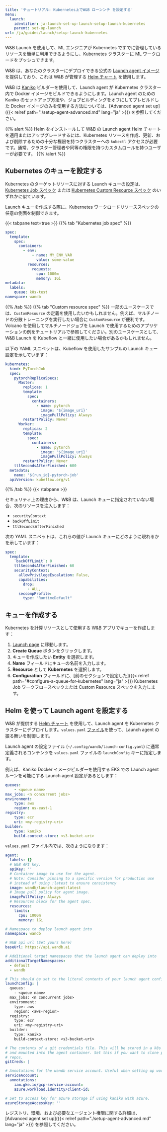 ```yaml
---
title: 'チュートリアル: Kubernetes上でW&B ローンンチ を設定する'
menu:
  launch:
    identifier: ja-launch-set-up-launch-setup-launch-kubernetes
    parent: set-up-launch
url: /ja/guides/launch/setup-launch-kubernetes
---
```


W&B Launch を使用して、ML エンジニアが Kubernetes ですでに管理しているリソースを簡単に利用できるようにし、Kubernetes クラスターに ML ワークロードをプッシュできます。

W&B は、あなたのクラスターにデプロイできる公式の [Launch agent イメージ](https://hub.docker.com/r/wandb/launch-agent) を提供しており、これは W&B が管理する [Helm チャート](https://github.com/wandb/helm-charts/tree/main/charts/launch-agent) を使用します。

W&B は [Kaniko](https://github.com/GoogleContainerTools/kaniko) ビルダーを使用して、Launch agent が Kubernetes クラスター内で Docker イメージをビルドできるようにします。Launch agent のための Kaniko のセットアップ方法や、ジョブビルディングをオフにしてプレビルドした Docker イメージのみを使用する方法については、[Advanced agent set up]({{< relref path="./setup-agent-advanced.md" lang="ja" >}}) を参照してください。

{{% alert %}}
Helm をインストールして W&B の Launch agent Helm チャートを適用またはアップグレードするには、Kubernetes リソースを作成、更新、および削除するための十分な権限を持つクラスターへの `kubectl` アクセスが必要です。通常、クラスター管理者や同等の権限を持つカスタムロールを持つユーザーが必要です。
{{% /alert %}}

## Kubernetes のキューを設定する

Kubernetes のターゲットリソースに対する Launch キューの設定は、[Kubernetes Job スペック](https://kubernetes.io/docs/concepts/workloads/controllers/job/) または [Kubernetes Custom Resource スペック](https://kubernetes.io/docs/concepts/extend-kubernetes/api-extension/custom-resources/) のいずれかに似ています。

Launch キューを作成する際に、Kubernetes ワークロードリソーススペックの任意の側面を制御できます。

{{< tabpane text=true >}}
{{% tab "Kubernetes job spec" %}}
```yaml
spec:
  template:
    spec:
      containers:
        - env:
            - name: MY_ENV_VAR
              value: some-value
          resources:
            requests:
              cpu: 1000m
              memory: 1Gi
metadata:
  labels:
    queue: k8s-test
namespace: wandb
```
{{% /tab %}}
{{% tab "Custom resource spec" %}}
一部のユースケースでは、`CustomResource` の定義を使用したいかもしれません。例えば、マルチノードの分散トレーニングを実行したい場合に `CustomResource` が便利です。Volcano を使用してマルチノードジョブを Launch で使用するためのアプリケーションの例をチュートリアルで参照してください。別のユースケースとして、W&B Launch を Kubeflow と一緒に使用したい場合があるかもしれません。

以下の YAML スニペットは、Kubeflow を使用したサンプルの Launch キュー設定を示しています：

```yaml
kubernetes:
  kind: PyTorchJob
  spec:
    pytorchReplicaSpecs:
      Master:
        replicas: 1
        template:
          spec:
            containers:
              - name: pytorch
                image: '${image_uri}'
                imagePullPolicy: Always
        restartPolicy: Never
      Worker:
        replicas: 2
        template:
          spec:
            containers:
              - name: pytorch
                image: '${image_uri}'
                imagePullPolicy: Always
        restartPolicy: Never
    ttlSecondsAfterFinished: 600
  metadata:
    name: '${run_id}-pytorch-job'
  apiVersion: kubeflow.org/v1
```
{{% /tab %}}
{{< /tabpane >}}

セキュリティ上の理由から、W&B は、Launch キューに指定されていない場合、次のリソースを注入します：

- `securityContext`
- `backOffLimit`
- `ttlSecondsAfterFinished`

次の YAML スニペットは、これらの値が Launch キューにどのように現れるかを示しています：

```yaml title="example-spec.yaml"
spec:
  template:
    `backOffLimit`: 0
    ttlSecondsAfterFinished: 60
    securityContext:
      allowPrivilegeEscalation: False,
      capabilities:
        drop:
          - ALL,
      seccompProfile:
        type: "RuntimeDefault"
```

## キューを作成する

Kubernetes を計算リソースとして使用する W&B アプリでキューを作成します：

1. [Launch page](https://wandb.ai/launch) に移動します。
2. **Create Queue** ボタンをクリックします。
3. キューを作成したい **Entity** を選択します。
4. **Name** フィールドにキューの名前を入力します。
5. **Resource** として **Kubernetes** を選択します。
6. **Configuration** フィールドに、[前のセクションで設定した]({{< relref path="#configure-a-queue-for-kubernetes" lang="ja" >}}) Kubernetes Job ワークフロースペックまたは Custom Resource スペックを入力します。

## Helm を使って Launch agent を設定する

W&B が提供する [Helm チャート](https://github.com/wandb/helm-charts/tree/main/charts/launch-agent) を使用して、Launch agent を Kubernetes クラスターにデプロイします。`values.yaml` [ファイル](https://github.com/wandb/helm-charts/blob/main/charts/launch-agent/values.yaml)を使って、Launch agent の振る舞いを制御します。

Launch agent の設定ファイル (`~/.config/wandb/launch-config.yaml`) に通常定義されるコンテンツを `values.yaml` ファイルの `launchConfig` キーに指定します。

例えば、Kaniko Docker イメージビルダーを使用する EKS での Launch agent ルーンを可能にする Launch agent 設定があるとします：

```yaml title="launch-config.yaml"
queues:
	- <queue name>
max_jobs: <n concurrent jobs>
environment:
	type: aws
	region: us-east-1
registry:
	type: ecr
	uri: <my-registry-uri>
builder:
	type: kaniko
	build-context-store: <s3-bucket-uri>
```

`values.yaml` ファイル内では、次のようになります：

```yaml title="values.yaml"
agent:
  labels: {}
  # W&B API key.
  apiKey: ''
  # Container image to use for the agent.
  # Note: Consider pinning to a specific version for production use
  # instead of using :latest to ensure consistency
  image: wandb/launch-agent:latest
  # Image pull policy for agent image.
  imagePullPolicy: Always
  # Resources block for the agent spec.
  resources:
    limits:
      cpu: 1000m
      memory: 1Gi

# Namespace to deploy launch agent into
namespace: wandb

# W&B api url (Set yours here)
baseUrl: https://api.wandb.ai

# Additional target namespaces that the launch agent can deploy into
additionalTargetNamespaces:
  - default
  - wandb

# This should be set to the literal contents of your launch agent config.
launchConfig: |
  queues:
    - <queue name>
  max_jobs: <n concurrent jobs>
  environment:
    type: aws
    region: <aws-region>
  registry:
    type: ecr
    uri: <my-registry-uri>
  builder:
    type: kaniko
    build-context-store: <s3-bucket-uri>

# The contents of a git credentials file. This will be stored in a k8s secret
# and mounted into the agent container. Set this if you want to clone private
# repos.
gitCreds: |

# Annotations for the wandb service account. Useful when setting up workload identity on gcp.
serviceAccount:
  annotations:
    iam.gke.io/gcp-service-account:
    azure.workload.identity/client-id:

# Set to access key for azure storage if using kaniko with azure.
azureStorageAccessKey: ''
```

レジストリ、環境、および必要なエージェント権限に関する詳細は、[Advanced agent set up]({{< relref path="./setup-agent-advanced.md" lang="ja" >}}) を参照してください。